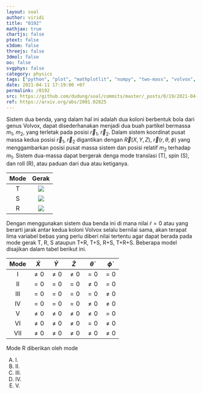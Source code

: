```yaml
---
layout: soal
author: viridi
title: "0192"
mathjax: true
chartjs: false
ptext: false
x3dom: false
threejs: false
3dmol: false
oo: false
svgphys: false
category: physics
tags: ["python", "plot", "mathplotlit", "numpy", "two-mass", "volvox", "ellipse", "fi3201", "2020-2"]
date: 2021-04-11 17:19:00 +07
permalink: /0192
src: https://github.com/dudung/soal/commits/master/_posts/0/19/2021-04-11-two-mass-system-6.md
ref: https://arxiv.org/abs/2001.02825
---
```

Sistem dua benda, yang dalam hal ini adalah dua koloni berbentuk bola dari genus Volvox, dapat disederhanakan menjadi dua buah partikel bermassa $m_1$, $m_2$, yang terletak pada posisi $\vec{r} _1$, $\vec{r} _2$. Dalam sistem koordinat pusat massa kedua posisi $\vec{r} _1$, $\vec{r} _2$ digantikan dengan $\vec{R}(X, Y, Z)$, $\vec{r}(r, \theta, \phi)$ yang menggambarkan posisi pusat massa sistem dan posisi relatif $m_2$ terhadap $m_1$. Sistem dua-massa dapat bergerak denga mode translasi (T), spin (S), dan roll (R), atau paduan dari dua atau ketiganya.

Mode | Gerak 
:-: | :-:
T | ![]({{site.baseurl}}/assets/img/0/19/0191a.png)
S | ![]({{site.baseurl}}/assets/img/0/19/0191b.png)
R | ![]({{site.baseurl}}/assets/img/0/19/0191c.png)

Dengan menggunakan sistem dua benda ini di mana nilai $\dot{r} = 0$ atau yang berarti jarak antar kedua koloni Volvox selalu bernilai sama, akan terapat lima variabel bebas yang perlu diberi nilai tertentu agar dapat berada pada mode gerak T, R, S ataupun T+R, T+S, R+S, T+R+S. Beberapa model disajikan dalam tabel berikut ini.

Mode | $\dot{X}$ | $\dot{Y}$ | $\dot{Z}$ | $\dot{\theta}$ | $\dot{\phi}$
:-: | :-: | :-: | :-: | :-: | :-:
I   | $\ne 0$ | $\ne 0$ | $\ne 0$ | $= 0$ | $= 0$  
II  | $= 0$ | $= 0$ | $= 0$ | $\ne 0$ | $= 0$
III | $= 0$ | $= 0$ | $= 0$ | $= 0$ | $\ne 0$
IV  | $= 0$ | $= 0$ | $= 0$ | $\ne 0$ | $\ne 0$
V   | $\ne 0$ | $\ne 0$ | $\ne 0$ | $\ne 0$ | $= 0$
VI  | $\ne 0$ | $\ne 0$ | $\ne 0$ | $= 0$ | $\ne 0$
VII | $\ne 0$ | $\ne 0$ | $\ne 0$ | $\ne 0$ | $\ne 0$

Mode R diberikan oleh mode

<ol type="A">
<li>I.
<li>II.
<li>III.
<li>IV.
<li>V.

